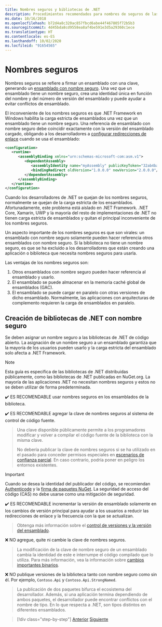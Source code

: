 ```yaml
---
title: Nombres seguros y bibliotecas de .NET
description: Procedimientos recomendados para nombres de seguros de las bibliotecas de .NET.
ms.date: 10/16/2018
ms.openlocfilehash: b72d4a8c320ac857fbcd6abe44f467805f72b5b3
ms.sourcegitcommit: 4d45bda8cd9558ea8af4be591e3d5a29360c1ece
ms.translationtype: HT
ms.contentlocale: es-ES
ms.lasthandoff: 10/02/2020
ms.locfileid: "91654565"
---
```

# <a name="strong-naming"></a>Nombres seguros

Nombres seguros se refiere a firmar un ensamblado con una clave, generando un [ensamblado con nombre seguro](../assembly/strong-named.md). Una vez que un ensamblado tiene un nombre seguro, crea una identidad única en función del nombre y del número de versión del ensamblado y puede ayudar a evitar conflictos de ensamblado.

El inconveniente de los nombres seguros es que .NET Framework en Windows habilita la carga estricta de ensamblados una vez que un ensamblado tiene un nombre seguro. Una referencia de ensamblado con nombre seguro debe coincidir exactamente con la versión del ensamblado cargado, obligando a los desarrolladores a [configurar redirecciones de enlace](../../framework/configure-apps/redirect-assembly-versions.md) cuando se usa el ensamblado:

```xml
<configuration>
   <runtime>
      <assemblyBinding xmlns="urn:schemas-microsoft-com:asm.v1">
         <dependentAssembly>
            <assemblyIdentity name="myAssembly" publicKeyToken="32ab4ba45e0a69a1" culture="neutral" />
            <bindingRedirect oldVersion="1.0.0.0" newVersion="2.0.0.0"/>
         </dependentAssembly>
      </assemblyBinding>
   </runtime>
</configuration>
```

Cuando los desarrolladores de .NET se quejan de los nombres seguros, normalmente se quejan de la carga estricta de los ensamblados. Afortunadamente, este problema está aislado en .NET Framework. .NET Core, Xamarin, UWP y la mayoría del resto de implementaciones de .NET no tienen carga estricta de ensamblados y quitan el principal inconveniente de los nombres seguros.

Un aspecto importante de los nombres seguros es que son virales: un ensamblado con nombre seguro solamente pueden hacer referencia otros ensamblados con nombre seguro. Si la biblioteca no tiene un nombre seguro, es que se ha excluido a los desarrolladores que están creando una aplicación o biblioteca que necesita nombres seguros para usarla.

Las ventajas de los nombres seguros son:

1. Otros ensamblados con nombre seguro pueden hacer referencia al ensamblado y usarlo.
2. El ensamblado se puede almacenar en la memoria caché global de ensamblados (GAC).
3. El ensamblado se puede cargar en paralelo con otras versiones de dicho ensamblado. Normalmente, las aplicaciones con arquitecturas de complemento requieren la carga de ensamblados en paralelo.

## <a name="create-strong-named-net-libraries"></a>Creación de bibliotecas de .NET con nombre seguro

Se deben asignar un nombre seguro a las bibliotecas de .NET de código abierto. La asignación de un nombre seguro a un ensamblado garantiza que la mayoría de los usuarios pueden usarlo y la carga estricta del ensamblado solo afecta a .NET Framework.

> [!NOTE]
> Esta guía es específica de las bibliotecas de .NET distribuidas públicamente, como las bibliotecas de .NET publicadas en NuGet.org. La mayoría de las aplicaciones .NET no necesitan nombres seguros y estos no se deben utilizar de forma predeterminada.

✔️ ES RECOMENDABLE usar nombres seguros en los ensamblados de la biblioteca.

✔️ ES RECOMENDABLE agregar la clave de nombres seguros al sistema de control de código fuente.

> Una clave disponible públicamente permite a los programadores modificar y volver a compilar el código fuente de la biblioteca con la misma clave.
>
> No debería publicar la clave de nombres seguros si se ha utilizado en el pasado para conceder permisos especiales en [escenarios de confianza parcial](../../framework/misc/using-libraries-from-partially-trusted-code.md). En caso contrario, podría poner en peligro los entornos existentes.

> [!IMPORTANT]
> Cuando se desea la identidad del publicador del código, se recomiendan [Authenticode](/windows-hardware/drivers/install/authenticode) y la [firma de paquetes NuGet](/nuget/create-packages/sign-a-package). La seguridad de acceso del código (CAS) no debe usarse como una mitigación de seguridad.

✔️ ES RECOMENDABLE incrementar la versión de ensamblado solamente en los cambios de versión principal para ayudar a los usuarios a reducir las redirecciones de enlace y la frecuencia con la que se actualizan.

> Obtenga más información sobre el [control de versiones y la versión del ensamblado](./versioning.md#assembly-version).

❌ NO agregue, quite ni cambie la clave de nombres seguros.

> La modificación de la clave de nombre seguro de un ensamblado cambia la identidad de este e interrumpe el código compilado que lo utiliza. Para más información, vea la información sobre [cambios importantes binarios](./breaking-changes.md#binary-breaking-change).

❌ NO publique versiones de la biblioteca tanto con nombre seguro como sin él. Por ejemplo, `Contoso.Api` y `Contoso.Api.StrongNamed`.

> La publicación de dos paquetes bifurca el ecosistema del desarrollador. Además, si una aplicación termina dependiendo de ambos paquetes, el desarrollador puede encontrar conflictos con el nombre de tipo. En lo que respecta a .NET, son tipos distintos en diferentes ensamblados.

>[!div class="step-by-step"]
>[Anterior](cross-platform-targeting.md)
>[Siguiente](nuget.md)

